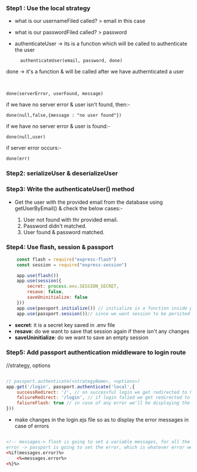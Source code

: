 <h3>Step1 : Use the local strategy</h3>

- what is our usernameFiled called? > email in this case
- what is our passwordFiled called? > password
- authenticateUser -> its is a function which will be called to authenticate the user

        authenticateUser(email, password, done)
    
done -> it's a function & will be called after we have authernticated a user

<br>

    done(serverError, userFound, message)

if we have no server error & user isn't found, then:-
    
    done(null,false,{message : "no user found"})

if we have no server error & user is found:-

    done(null,user)

if server error occurs:-

    done(err)

<h3>Step2: serializeUser & deserializeUser</h3>

<h3>Step3: Write the authenticateUser() method</h3>

- Get the user with the provided email from the database using getUserByEmail() & check the below cases:- 

    1. User not found with thr provided email.
    2. Password didn't matched.
    3. User found & password matched.

<h3>Step4: Use flash, session & passport</h3>

```js
    const flash = require("express-flash")
    const session = require("express-session")

    app.use(flash())
    app.use(session({
        secret: process.env.SESSION_SECRET,
        resave: false,
        saveUninitialize: false
    }))
    app.use(passport.initialize()) // initialize is a function inside passport, it set some of the basics
    app.use(passport.session())// since we want session to be persited over all the pages

```
- **secret**: it is a secret key saved in .env file
- **resave**: do we want to save that session again if there isn't any changes
- **saveUninitialize**: do we want to save an empty session
    
<h3>Step5: Add passport authentication middleware to login route</h3>
//strategy, options

```js

// passport.authenticate(<strategyName>, <options>)
app.get('/login', passport.authenticate('local',{
    successRedirect: '/', // on successful login we get redirected to home page
    faliureRedirect: '/login', // if login falied we get redirected to login page
    faliureFlash: true // in case of any error we'll be displaying the respective error message that we have specified in the `authenticateUser` function
}))

```

- make changes in the login.ejs file so as to display the error messages in case of errors

```html

<!-- messages-> flash is going to set a variable messages, for all the messages
error -> passport is going to set the error, which is whatever error we get as specified in the `authenticateUser` function -->
<%if(messages.error)%>
    <%=messages.error%>
<%}%>

```